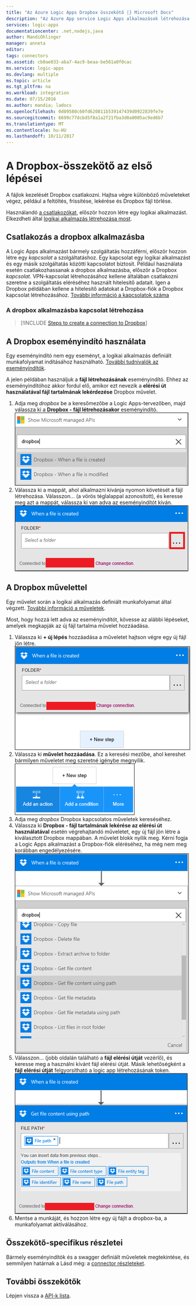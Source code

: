 ```yaml
---
title: "Az Azure Logic Apps Dropbox összekötő |} Microsoft Docs"
description: "Az Azure App service Logic Apps alkalmazások létrehozása A fájlok kezelését Dropbox csatlakozni. Hajtsa végre különböző műveleteket végez, például a feltöltés, frissítése, lekérése és Dropbox fájl törlése."
services: logic-apps
documentationcenter: .net,nodejs,java
author: MandiOhlinger
manager: anneta
editor: 
tags: connectors
ms.assetid: cb0ae033-aba7-4ac9-beaa-be561a0f0cac
ms.service: logic-apps
ms.devlang: multiple
ms.topic: article
ms.tgt_pltfrm: na
ms.workload: integration
ms.date: 07/15/2016
ms.author: mandia; ladocs
ms.openlocfilehash: 0d09580c60fd620811b539147439d0922839fe7e
ms.sourcegitcommit: 6699c77dcbd5f8a1a2f21fba3d0a0005ac9ed6b7
ms.translationtype: MT
ms.contentlocale: hu-HU
ms.lasthandoff: 10/11/2017
---
```

# <a name="get-started-with-the-dropbox-connector"></a>A Dropbox-összekötő az első lépései
A fájlok kezelését Dropbox csatlakozni. Hajtsa végre különböző műveleteket végez, például a feltöltés, frissítése, lekérése és Dropbox fájl törlése.

Használandó [a csatlakozókat](apis-list.md), először hozzon létre egy logikai alkalmazást. Elkezdheti által [logikai alkalmazás létrehozása most](../logic-apps/logic-apps-create-a-logic-app.md).

## <a name="connect-to-dropbox"></a>Csatlakozás a dropbox alkalmazásba
A Logic Apps alkalmazást bármely szolgáltatás hozzáférni, először hozzon létre egy *kapcsolat* a szolgáltatáshoz. Egy kapcsolat egy logikai alkalmazást és egy másik szolgáltatás közötti kapcsolatot biztosít. Például használata esetén csatlakozhassanak a dropbox alkalmazásba, először a Dropbox *kapcsolat*. VPN-kapcsolat létrehozásához kellene általában csatlakozni szeretne a szolgáltatás eléréséhez használt hitelesítő adatait. Igen a Dropbox példában kellene a hitelesítő adatokat a Dropbox-fiók a Dropbox kapcsolat létrehozásához. [További információ a kapcsolatok száma]()

### <a name="create-a-connection-to-dropbox"></a>A dropbox alkalmazásba kapcsolat létrehozása
> [!INCLUDE [Steps to create a connection to Dropbox](../../includes/connectors-create-api-dropbox.md)]
> 
> 

## <a name="use-a-dropbox-trigger"></a>A Dropbox eseményindító használata
Egy eseményindító nem egy eseményt, a logikai alkalmazás definiált munkafolyamat indításához használható. [További tudnivalók az eseményindítók](../logic-apps/logic-apps-what-are-logic-apps.md#logic-app-concepts).

A jelen példában használjuk a **fájl létrehozásának** eseményindító. Ehhez az eseményindítóhoz akkor fordul elő, amikor ezt nevezik a **elérési út használatával fájl tartalmának lekérdezése** Dropbox művelet. 

1. Adja meg *dropbox* be a keresőmezőbe a Logic Apps-tervezőben, majd válassza ki a **Dropbox - fájl létrehozásakor** eseményindító.      
   ![](../../includes/media/connectors-create-api-dropbox/using-dropbox-trigger.PNG)  
2. Válassza ki a mappát, ahol alkalmazni kívánja nyomon követését a fájl létrehozása. Válasszon... (a vörös téglalappal azonosított), és keresse meg azt a mappát, válassza ki van adva az eseményindítót kíván.  
   ![](../../includes/media/connectors-create-api-dropbox/using-dropbox-trigger-2.PNG)  

## <a name="use-a-dropbox-action"></a>A Dropbox művelettel
Egy művelet során a logikai alkalmazás definiált munkafolyamat által végzett. [További információ a műveletek](../logic-apps/logic-apps-what-are-logic-apps.md#logic-app-concepts).

Most, hogy hozzá lett adva az eseményindítót, kövesse az alábbi lépéseket, amelyek megkapják az új fájl tartalma művelet hozzáadása.

1. Válassza ki **+ új lépés** hozzáadása a műveletet hajtson végre egy új fájl jön létre.  
   ![](../../includes/media/connectors-create-api-dropbox/using-dropbox-action.PNG)
2. Válassza ki **művelet hozzáadása**. Ez a keresési mezőbe, ahol kereshet bármilyen műveletet meg szeretné igénybe megnyílik.  
   ![](../../includes/media/connectors-create-api-dropbox/using-dropbox-action-2.PNG)
3. Adja meg *dropbox* Dropbox kapcsolatos műveletek kereséséhez.  
4. Válassza ki **Dropbox - fájl tartalmának lekérése az elérési út használatával** esetén végrehajtandó műveletet, egy új fájl jön létre a kiválasztott Dropbox mappában. A művelet blokk nyílik meg. Kérni fogja a Logic Apps alkalmazást a Dropbox-fiók eléréséhez, ha még nem meg korábban engedélyezésére.  
   ![](../../includes/media/connectors-create-api-dropbox/using-dropbox-action-3.PNG)  
5. Válasszon... (jobb oldalán található a **fájl elérési útját** vezérlő), és keresse meg a használni kívánt fájl elérési útját. Másik lehetőségként a **fájl elérési útját** felgyorsítható a logic app létrehozásának token.  
   ![](../../includes/media/connectors-create-api-dropbox/using-dropbox-action-4.PNG)  
6. Mentse a munkáját, és hozzon létre egy új fájlt a dropbox-ba, a munkafolyamat aktiválásához.  

## <a name="connector-specific-details"></a>Összekötő-specifikus részletei

Bármely eseményindítók és a swagger definiált műveletek megtekintése, és semmilyen határnak a Lásd még: a [connector részleteket](/connectors/dropbox/).

## <a name="more-connectors"></a>További összekötők
Lépjen vissza a [API-k lista](apis-list.md).